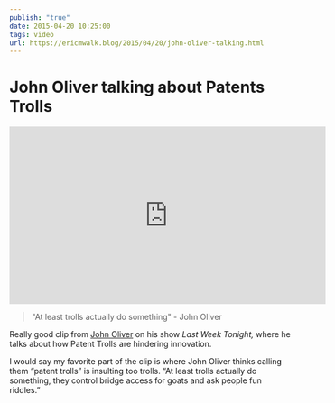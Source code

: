```yaml
---
publish: "true"
date: 2015-04-20 10:25:00
tags: video
url: https://ericmwalk.blog/2015/04/20/john-oliver-talking.html
---
```


# John Oliver talking about Patents Trolls

<iframe width="560" height="315" src="https://www.youtube.com/embed/3bxcc3SM_KA" title="YouTube video player" frameborder="0" allow="accelerometer; autoplay; clipboard-write; encrypted-media; gyroscope; picture-in-picture" allowfullscreen></iframe>

>"At least trolls actually do something" - John Oliver

Really good clip from <a href="https://twitter.com/iamjohnoliver">John Oliver</a> on his show *Last Week Tonight,* where he talks about how Patent Trolls are hindering innovation.

I would say my favorite part of the clip is where John Oliver thinks calling them “patent trolls” is insulting too trolls. “At least trolls actually do something, they control bridge access for goats and ask people fun riddles.”
